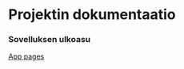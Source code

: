 # Projektin dokumentaatio

### Sovelluksen ulkoasu
[App pages](https://github.com/hy-ohtu-syksy-22-bpt/berry-picker-tracker-docs/blob/main/App_pages.png)
